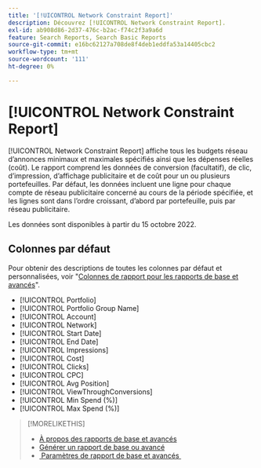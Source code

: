 ```yaml
---
title: '[!UICONTROL Network Constraint Report]'
description: Découvrez [!UICONTROL Network Constraint Report].
exl-id: ab908d86-2d37-476c-b2ac-f74c2f3a9a6d
feature: Search Reports, Search Basic Reports
source-git-commit: e16bc62127a708de8f4deb1eddfa53a14405cbc2
workflow-type: tm+mt
source-wordcount: '111'
ht-degree: 0%

---
```


# [!UICONTROL Network Constraint Report]

[!UICONTROL Network Constraint Report] affiche tous les budgets réseau d’annonces minimaux et maximales spécifiés ainsi que les dépenses réelles (coût). Le rapport comprend les données de conversion (facultatif), de clic, d’impression, d’affichage publicitaire et de coût pour un ou plusieurs portefeuilles. Par défaut, les données incluent une ligne pour chaque compte de réseau publicitaire concerné au cours de la période spécifiée, et les lignes sont dans l’ordre croissant, d’abord par portefeuille, puis par réseau publicitaire.

Les données sont disponibles à partir du 15 octobre 2022.<!-- [Later: You can view data for the previous NN days.] -->

## Colonnes par défaut

Pour obtenir des descriptions de toutes les colonnes par défaut et personnalisées, voir &quot;[Colonnes de rapport pour les rapports de base et avancés](basic-advanced-report-columns.md)&quot;.

* [!UICONTROL Portfolio]
* [!UICONTROL Portfolio Group Name]
* [!UICONTROL Account]
* [!UICONTROL Network]
* [!UICONTROL Start Date]
* [!UICONTROL End Date]
* [!UICONTROL Impressions]
* [!UICONTROL Cost]
* [!UICONTROL Clicks]
* [!UICONTROL CPC]
* [!UICONTROL Avg Position]
* [!UICONTROL ViewThroughConversions]
* [!UICONTROL Min Spend (%)]
* [!UICONTROL Max Spend (%)]

>[!MORELIKETHIS]
>
>* [À propos des rapports de base et avancés](basic-advanced-report-about.md)
>* [Générer un rapport de base ou avancé](basic-advanced-report-generate.md)
>* [&#x200B; Paramètres de rapport de base et avancés &#x200B;](basic-advanced-report-settings.md)
